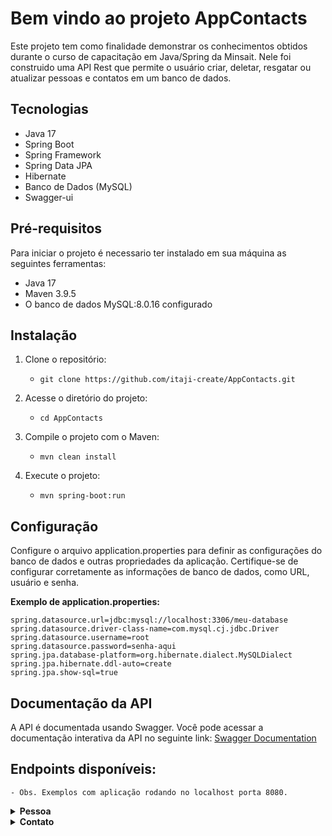 # Bem vindo ao projeto AppContacts

Este projeto tem como finalidade demonstrar os conhecimentos obtidos durante o curso de capacitação em Java/Spring da Minsait. Nele foi construido uma API Rest que permite o usuário criar, deletar, resgatar ou atualizar pessoas e contatos em um banco de dados.

## Tecnologias

- Java 17
- Spring Boot
- Spring Framework
- Spring Data JPA
- Hibernate
- Banco de Dados (MySQL)
- Swagger-ui

## Pré-requisitos

Para iniciar o projeto é necessario ter instalado em sua máquina as seguintes ferramentas:

- Java 17
- Maven 3.9.5
- O banco de dados MySQL:8.0.16 configurado

## Instalação

1. Clone o repositório:
	- `git clone https://github.com/itaji-create/AppContacts.git`

2. Acesse o diretório do projeto:
	- `cd AppContacts`

3. Compile o projeto com o Maven:
	- `mvn clean install`
	
4. Execute o projeto:
	- `mvn spring-boot:run`
	

## Configuração

Configure o arquivo application.properties para definir as configurações do banco de dados e outras propriedades da aplicação. Certifique-se de configurar corretamente as informações de banco de dados, como URL, usuário e senha.

<strong>Exemplo de application.properties:</strong>

	spring.datasource.url=jdbc:mysql://localhost:3306/meu-database
	spring.datasource.driver-class-name=com.mysql.cj.jdbc.Driver
	spring.datasource.username=root
	spring.datasource.password=senha-aqui
	spring.jpa.database-platform=org.hibernate.dialect.MySQLDialect
	spring.jpa.hibernate.ddl-auto=create
	spring.jpa.show-sql=true

## Documentação da API
A API é documentada usando Swagger. Você pode acessar a documentação interativa da API no seguinte link: [Swagger Documentation](https://localhost:8080/api/)


## Endpoints disponíveis:

	- Obs. Exemplos com aplicação rodando no localhost porta 8080.

<details>
	<summary><strong>Pessoa</strong></summary>

	- POST: "http://localhost:8080/api/pessoas"
		(Cria uma nova Pessoa)
	- GET: "http://localhost:8080/api/pessoas/{pessoaId}"
		(Retorna os dados de uma Pessoa por ID)
	- GET: "http://localhost:8080/api/pessoas/maladireta/{pessoaId}"
		(Retorna os dados de uma Pessoa por ID para mala direta)
	- GET: "http://localhost:8080/api/pessoas"
		(Lista todas as Pessoas)
	- PUT http://localhost:8080/api/pessoas/{pessoaId}"
		(Atualiza uma Pessoa existente)
	- DELETE: "http://localhost:8080/api/pessoas/{pessoaId}"
		(Remove uma Pessoa por ID)

</details>

<details>
	<summary><strong>Contato</strong></summary>

	- POST http://localhost:8080/api/pessoas/{pessoaId}/contatos"
		(Adiciona um novo Contato a uma Pessoa)
	- GET: "http://localhost:8080/api/contatos/{contatoId}
		(Retorna os dados de um Contato por ID)
	- GET: "http://localhost:8080/api/pessoas/{pessoaId}/contatos"
		(Lista todos os Contatos de uma Pessoa)
	- PUT: "http://localhost:8080/api/contatos/{contatoId}"
		(Atualiza um Contato existente por ID)
	- DELETE http://localhost:8080/api/contatos/{contatoId}
		(Remove um Contato por ID)

</details>
	
